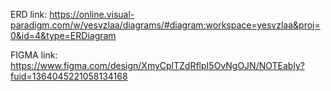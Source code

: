ERD link: 
https://online.visual-paradigm.com/w/yesvzlaa/diagrams/#diagram:workspace=yesvzlaa&proj=0&id=4&type=ERDiagram


FIGMA link:
https://www.figma.com/design/XmyCplTZdRflpI5OvNgOJN/NOTEably?fuid=1364045221058134168 
